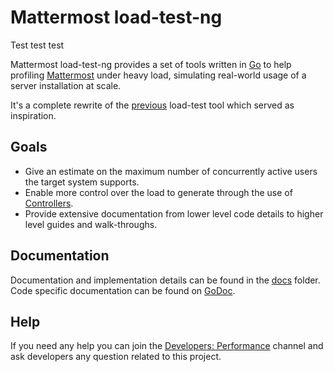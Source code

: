 # Mattermost load-test-ng


Test test test

Mattermost load-test-ng provides a set of tools written in [Go](https://golang.org/) to help profiling [Mattermost](https://github.com/mattermost/mattermost) under heavy load, simulating real-world usage of a server installation at scale.

It's a complete rewrite of the [previous](https://github.com/mattermost/mattermost-load-test) load-test tool which served as inspiration.

## Goals

- Give an estimate on the maximum number of concurrently active users the target system supports.
- Enable more control over the load to generate through the use of [Controllers](docs/controllers.md).
- Provide extensive documentation from lower level code details to higher level guides and walk-throughs.

## Documentation

Documentation and implementation details can be found in the [docs](docs/) folder.
Code specific documentation can be found on [GoDoc](https://godoc.org/github.com/mattermost/mattermost-load-test-ng).

## Help

If you need any help you can join the [Developers: Performance](https://community.mattermost.com/core/channels/developers-performance) channel and ask developers any question related to this project.


